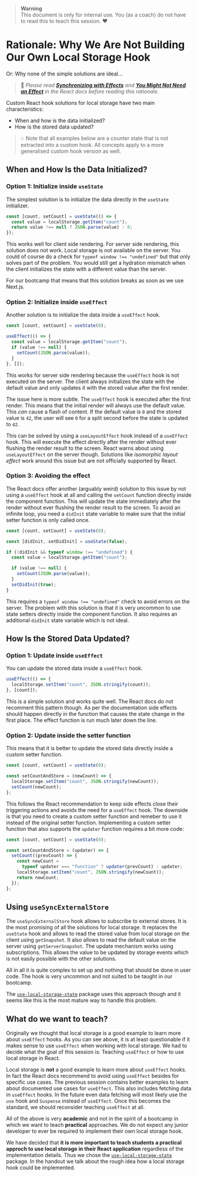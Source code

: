 > **Warning**  
> This document is only for internal use. You (as a coach) do not have to read this to teach this session. ❤️

# Rationale: Why We Are Not Building Our Own Local Storage Hook

Or: Why none of the simple solutions are ideal…

> 📙 _Please read [**Synchronizing with Effects**](https://react.dev/learn/synchronizing-with-effects) and [**You Might Not Need an Effect**](https://react.dev/learn/you-might-not-need-an-effect) in the React docs before reading this rationale._

Custom React hook solutions for local storage have two main characteristics:

- When and how is the data initialized?
- How is the stored data updated?

> 💡 Note that all examples below are a counter state that is not extracted into a custom hook. All concepts apply to a more generalised custom hook version as well.

## When and How Is the Data Initialized?

### Option 1: Initialize inside `useState`

The simplest solution is to initialize the data directly in the `useState` initializer.

```js
const [count, setCount] = useState(() => {
  const value = localStorage.getItem("count");
  return value !== null ? JSON.parse(value) : 0;
});
```

This works well for client side rendering. For server side rendering, this solution does not work. Local storage is not available on the server. You could of course do a check for `typeof window !== "undefined"` but that only solves part of the problem. You would still get a hydration mismatch when the client initializes the state with a different value than the server.

For our bootcamp that means that this solution breaks as soon as we use Next.js.

### Option 2: Initialize inside `useEffect`

Another solution is to initialize the data inside a `useEffect` hook.

```js
const [count, setCount] = useState(0);

useEffect(() => {
  const value = localStorage.getItem("count");
  if (value !== null) {
    setCount(JSON.parse(value));
  }
}, []);
```

This works for server side rendering because the `useEffect` hook is not executed on the server. The client always initializes the state with the default value and only updates it with the stored value after the first render.

The issue here is more subtle. The `useEffect` hook is executed after the first render. This means that the initial render will always use the default value. This _can_ cause a flash of content. If the default value is `0` and the stored value is `42`, the user will see `0` for a split second before the state is updated to `42`.

This can be solved by using a `useLayoutEffect` hook instead of a `useEffect` hook. This will execute the effect directly after the render without ever flushing the render result to the screen. React warns about using `useLayoutEffect` on the server though. Solutions like _isomorphic layout effect_ work around this issue but are not officially supported by React.

### Option 3: Avoiding the effect

The React docs offer another (arguably weird) solution to this issue by not using a `useEffect` hook at all and calling the `setCount` function directly inside the component function. This will update the state immediately after the render without ever flushing the render result to the screen. To avoid an infinite loop, you need a `didInit` state variable to make sure that the initial setter function is only called once.

```js
const [count, setCount] = useState(0);

const [didInit, setDidInit] = useState(false);

if (!didInit && typeof window !== "undefined") {
  const value = localStorage.getItem("count");

  if (value !== null) {
    setCount(JSON.parse(value));
  }
  setDidInit(true);
}
```

This requires a `typeof window !== "undefined"` check to avoid errors on the server. The problem with this solution is that it is very uncommon to use state setters directly inside the component function. It also requires an additional `didInit` state variable which is not ideal.

## How Is the Stored Data Updated?

### Option 1: Update inside `useEffect`

You can update the stored data inside a `useEffect` hook.

```js
useEffect(() => {
  localStorage.setItem("count", JSON.stringify(count));
}, [count]);
```

This is a simple solution and works quite well. The React docs do not recomment this pattern though. As per the documentation side effects should happen directly in the function that causes the state change in the first place. The effect function is run much later down the line.

### Option 2: Update inside the setter function

This means that it is better to update the stored data directly inside a custom setter function.

```js
const [count, setCount] = useState(0);

const setCountAndStore = (newCount) => {
  localStorage.setItem("count", JSON.stringify(newCount));
  setCount(newCount);
};
```

This follows the React recommendation to keep side effects close their triggering actions and avoids the need for a `useEffect` hook. The downside is that you need to create a custom setter function and remeber to use it instead of the original setter function. Implementing a custom setter function that also supports the `updater` function requires a bit more code:

```js
const [count, setCount] = useState(0);

const setCountAndStore = (updater) => {
  setCount((prevCount) => {
    const newCount =
      typeof updater === "function" ? updater(prevCount) : updater;
    localStorage.setItem("count", JSON.stringify(newCount));
    return newCount;
  });
};
```

## Using `useSyncExternalStore`

The `useSyncExternalStore` hook allows to subscribe to external stores. It is the most promising of all the solutions for local storage. It replaces the `useState` hook and allows to read the stored value from local storage on the client using `getSnapshot`. It also allows to read the default value on the server using `getServerSnapshot`. The update mechanism works using subscriptions. This allows the value to be updated by storage events which is not easily possible with the other solutions.

All in all it is quite complex to set up and nothing that should be done in user code. The hook is very uncommon and not suited to be taught in our bootcamp.

The [`use-local-storage-state`](https://github.com/astoilkov/use-local-storage-state) package uses this approach though and it seems like this is the most mature way to handle this problem.

## What do we want to teach?

Originally we thought that local storage is a good example to learn more about `useEffect` hooks. As you can see above, it is at least questionable if it makes sense to use `useEffect` when working with local storage. We had to decide what the goal of this session is: Teaching `useEffect` or how to use local storage in React.

Local storage is **not** a good example to learn more about `useEffect` hooks. In fact the React docs recommend to avoid using `useEffect` besides for specific use cases. The previous session contains better examples to learn about documented use cases for `useEffect`. This also includes fetching data in `useEffect` hooks. In the future even data fetching will most likely use the `use` hook and `Suspense` instead of `useEffect`. Once this becomes the standard, we should reconsider teaching `useEffect` at all.

All of the above is very **academic** and not in the spirit of a bootcamp in which we want to teach **practical** approaches. We do not expect any junior developer to ever be required to implement their own local storage hook.

We have decided that **it is more important to teach students a practical approch to use local storage in their React application** regardless of the implementation details. Thus we chose the [`use-local-storage-state`](https://github.com/astoilkov/use-local-storage-state) package. In the handout we talk about the rough idea how a local storage hook could be implemented.
